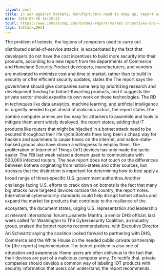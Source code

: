 ```yaml
---
layout: post
title: In war against botnets, manufacturers need to step up, report says
date: 2018-05-30 18:25:22
tourl: https://www.cyberscoop.com/botnet-report-market-incentives-dhs-commerce/?category_news=technology
tags: [attack,DHS]
---
```

The problem of botnets  the legions of computers used to carry out distributed denial-of-service attacks  is exacerbated by the fact that developers do not have the cost incentives to build more security into their products, according to a new report from the departments of Commerce and Homeland Security.Product developers, manufacturers, and vendors are motivated to minimize cost and time to market, rather than to build in security or offer efficient security updates, states the The report says the government should give companies some help by prioritizing research and development funding for botnet-thwarting products, and it suggests the private sector should expedite its own work on those technologies. The RD  in techniques like data analytics, machine learning, and artificial intelligence is  urgently needed to get ahead of malicious actors, the report states.The zombie computer armies are too easy for attackers to assemble and tools to mitigate them arent widely deployed, the report states, adding that IT products like routers that might be hijacked in a botnet attack need to be secured throughout their life cycle.Botnets have long been a cheap way for hackers and spammers to cause havoc on the internet, and nation-state-backed groups also have shown a willingness to employ them. The proliferation of Internet of Things (IoT) devices has only made the tactic easier. The FBI last week seized a domain used to communicate with 500,000 infected routers, The new report does not touch on the differences between botnets originating from nation-states and other sources, but stresses that the distinction is important for determining how to best apply a broad range of threat-specific U.S. government authorities.Another challenge facing U.S. efforts to crack down on botnets is the fact that many big attacks have targeted devices outside the country, the report notes. International cybersecurity standards could help disrupt botnet attacks and expand the market for products that contribute to the resilience of the ecosystem, the document states, urging U.S. representation and leadership at relevant international forums.Jeanette Manfra, a senior DHS official, last week called for Washington to The Cybersecurity Coalition, an industry group, praised the botnet reports recommendations, with Executive Director Ari Schwartz saying the coalition looked forward to partnering with DHS, Commerce and the White House on the needed public-private partnership for [the reports] implementation.The botnet problem is also one of education and awareness: Home users are often oblivious to the fact that their devices are part of a malicious computer army. To rectify that, private companies should develop a common way of labeling IOT products with security information that users can understand, the report recommends. 
